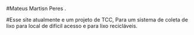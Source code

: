 #Mateus Martisn Peres .

#Esse site atualmente e um projeto de TCC, Para um sistema de coleta de lixo para local de difícil acesso e para lixo recicláveis.
